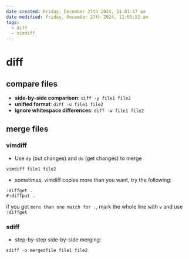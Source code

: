 ```yaml
---
date created: Friday, December 27th 2024, 11:01:17 am
date modified: Friday, December 27th 2024, 11:05:51 am
tags:
  - diff
  - vimdiff
---
```


# diff

## compare files

- **side-by-side comparison**: `diff -y file1 file2`
- **unified format**: `diff -u file1 file2`
- **ignore whitespace differences**: `diff -w file1 file2`

## merge files

### vimdiff

- Use `dp` (put changes) and `do` (get changes) to merge

```shell
vimdiff file1 file2
```

- sometimes, vimdiff copies more than you want, try the following:

```shell
:diffget . 
#:diffput .
```

if you get `more than one match for .`, mark the whole line with `v` and use `:diffget`

### sdiff

- step-by-step side-by-side merging:

```shell
sdiff -o mergedfile file1 file2
```
